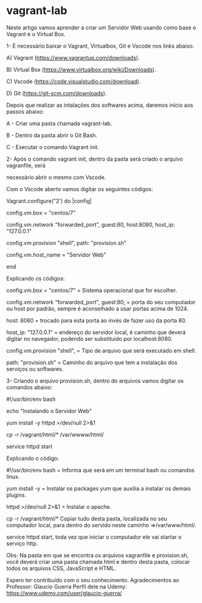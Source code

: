 # vagrant-lab
Neste artigo vamos aprender a criar um Servidor Web usando como base o Vagrant e o Virtual Box.

1- É necessário baixar o Vagrant, Virtualbox, Git e Vscode nos links abaixo.

A) Vagrant (https://www.vagrantup.com/downloads).

B) Virtual Box (https://www.virtualbox.org/wiki/Downloads).

C) Vscode (https://code.visualstudio.com/download).

D) Git (https://git-scm.com/downloads).

Depois que realizar as intalações dos softwares acima, daremos início aos passos abaixo:

A - Criar uma pasta chamada vagrant-lab.

B - Dentro da pasta abrir o Git Bash.

C - Executar o comando Vagrant init.

2- Após o comando vagrant init, dentro da pasta será criado o arquivo vagranfile, será 

necessário abrir o mesmo com Vscode. 

Com o Vscode aberto vamos digitar os seguintes códigos:

Vagrant.configure("2') do |config|

config.vm.box = "centos/7"

config.vm.network "forwarded_port", guest:80, host:8080, host_ip: "127.0.0.1"

config.vm.provision "shell", path: "provision.sh"

config.vm.host_name = "Servidor Web"

end

Explicando os códigos:

config.vm.box = "centos/7" = Sistema operacional que for escolher.

config.vm.network "forwarded_port", guest:80, = porta do seu computador ou host por padrão, sempre é aconselhado a usar portas acima de 1024.

host: 8080 = trocado para esta porta ao invés de fazer uso da porta 80.

host_ip: "127.0.0.1" = endereço do servidor local, é caminho que deverá digitar no navegador, podendo ser substituido por localhost:8080.

config.vm.provision "shell", = Tipo de arquivo que será executado em shell.

path: "provision.sh" = Caminho do arquivo que tem a instalação dos serviços ou softwares. 

3- Criando o arquivo provision.sh, dentro do arquivos vamos digitar os comandos abaixo:

#!/usr/bin/env bash

echo "Instalando o Servidor Web"

yum install -y httpd >/dev/null 2>&1

cp -r /vagrant/html/* /var/wwww/html/

service httpd start

Explicando o código:

#!/usr/bin/env bash = Informa que será em um terminal bash ou comandos linux.

yum install -y = Instalar os packages yum que auxilia a instalar os demais plugins.

httpd >/dev/null 2>&1 = Instalar o apache.

cp -r /vagrant/html/* Copiar tudo desta pasta, localizada no seu computador local, para dentro do servido neste caminho =>/var/www/html/.

service httpd start, toda vez que iniciar o computador ele vai startar o serviço http.

Obs: Na pasta em que se encontra os arquivos vagranfile e provision.sh, você deverá criar uma pasta chamada html e dentro desta pasta, colocar todos 
os arquivos CSS, JavaScript e HTML. 

Espero ter contribuído com o seu conhecimento. 
Agradecimentos ao Professor: Glaucio Guerra
Perfil dele na Udemy: https://www.udemy.com/user/glaucio-guerra/
